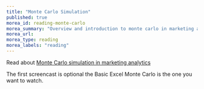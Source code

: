 ```yaml
---
title: "Monte Carlo Simulation"
published: true
morea_id: reading-monte-carlo
morea_summary: "Overview and introduction to monte carlo in marketing analytics"
morea_url: 
morea_type: reading
morea_labels: "reading"
---
```


Read about [Monte Carlo simulation in marketing analytics](https://www.superheuristics.com/marketing-analytics-using-excel/#t-1611047303337)

The first screencast is optional the Basic Excel Monte Carlo is the one you want to watch.
